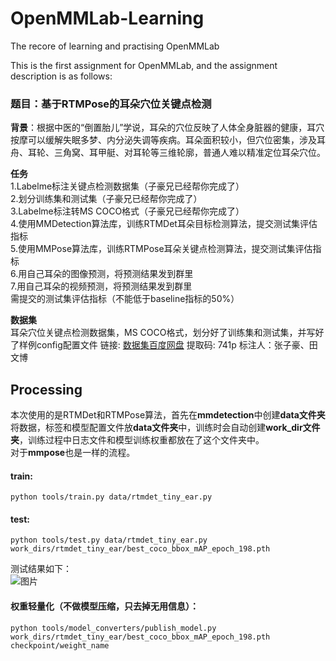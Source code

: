# OpenMMLab-Learning
The recore of learning and practising OpenMMLab

This is the first assignment for OpenMMLab, and the assignment description is as follows:
### 题目：基于RTMPose的耳朵穴位关键点检测  

**背景**：根据中医的“倒置胎儿”学说，耳朵的穴位反映了人体全身脏器的健康，耳穴按摩可以缓解失眠多梦、内分泌失调等疾病。耳朵面积较小，但穴位密集，涉及耳舟、耳轮、三角窝、耳甲艇、对耳轮等三维轮廓，普通人难以精准定位耳朵穴位。  

**任务**  
1.Labelme标注关键点检测数据集（子豪兄已经帮你完成了）  
2.划分训练集和测试集（子豪兄已经帮你完成了）  
3.Labelme标注转MS COCO格式（子豪兄已经帮你完成了）  
4.使用MMDetection算法库，训练RTMDet耳朵目标检测算法，提交测试集评估指标  
5.使用MMPose算法库，训练RTMPose耳朵关键点检测算法，提交测试集评估指标  
6.用自己耳朵的图像预测，将预测结果发到群里  
7.用自己耳朵的视频预测，将预测结果发到群里  
需提交的测试集评估指标（不能低于baseline指标的50%）  

**数据集**  
耳朵穴位关键点检测数据集，MS COCO格式，划分好了训练集和测试集，并写好了样例config配置文件
链接: [数据集百度网盘](https://pan.baidu.com/s/1swTLpArj7XEDXW4d0lo7Mg) 提取码: 741p
标注人：张子豪、田文博

## Processing  
本次使用的是RTMDet和RTMPose算法，首先在**mmdetection**中创建**data文件夹**将数据，标签和模型配置文件放**data文件夹**中，训练时会自动创建**work_dir文件夹**，训练过程中日志文件和模型训练权重都放在了这个文件夹中。  
对于**mmpose**也是一样的流程。  
#### train:
~~~
python tools/train.py data/rtmdet_tiny_ear.py 
~~~
#### test:  
~~~
python tools/test.py data/rtmdet_tiny_ear.py work_dirs/rtmdet_tiny_ear/best_coco_bbox_mAP_epoch_198.pth 
~~~
测试结果如下：  
![图片](/home/duxing/图片/test.png "测试集结果")
#### 权重轻量化（不做模型压缩，只去掉无用信息）：  
~~~
python tools/model_converters/publish_model.py work_dirs/rtmdet_tiny_ear/best_coco_bbox_mAP_epoch_198.pth checkpoint/weight_name
~~~

